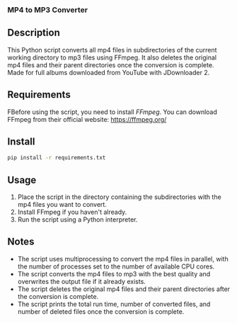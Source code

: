 ### MP4 to MP3 Converter
## Description
This Python script converts all mp4 files in subdirectories of the current working directory to mp3 files using FFmpeg. It also deletes the original mp4 files and their parent directories once the conversion is complete.
Made for full albums downloaded from YouTube with JDownloader 2.

## Requirements
FBefore using the script, you need to install *FFmpeg*. You can download FFmpeg from their official website: https://ffmpeg.org/
## Install
```sh
pip install -r requirements.txt
```
## Usage
1. Place the script in the directory containing the subdirectories with the mp4 files you want to convert.
2. Install FFmpeg if you haven't already.
3. Run the script using a Python interpreter.
## Notes
- The script uses multiprocessing to convert the mp4 files in parallel, with the number of processes set to the number of available CPU cores.
- The script converts the mp4 files to mp3 with the best quality and overwrites the output file if it already exists.
- The script deletes the original mp4 files and their parent directories after the conversion is complete.
- The script prints the total run time, number of converted files, and number of deleted files once the conversion is complete.
